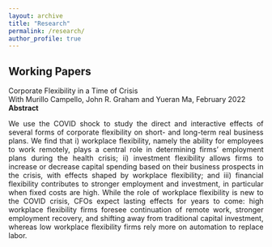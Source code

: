 ```yaml
---
layout: archive
title: "Research"
permalink: /research/
author_profile: true
---
```


## Working Papers
Corporate Flexibility in a Time of Crisis<br/>
With Murillo Campello, John R. Graham and Yueran Ma, February 2022<br/>
**Abstract** <p style="text-align: justify">We use the COVID shock to study the direct and interactive effects of several forms of corporate flexibility on short- and long-term real business plans. We find that i) workplace flexibility, namely the ability for employees to work remotely, plays a central role in determining firms’ employment plans during the health crisis; ii) investment flexibility allows firms to increase or decrease capital spending based on their business prospects in the crisis, with effects shaped by workplace flexibility; and iii) financial flexibility contributes to stronger employment and investment, in particular when fixed costs are high.  While the role of workplace flexibility is new to the COVID crisis, CFOs expect lasting effects for years to come:  high workplace flexibility firms foresee continuation of remote work, stronger employment recovery, and shifting away from traditional capital investment, whereas low workplace flexibility firms rely more on automation to replace labor.
</p>